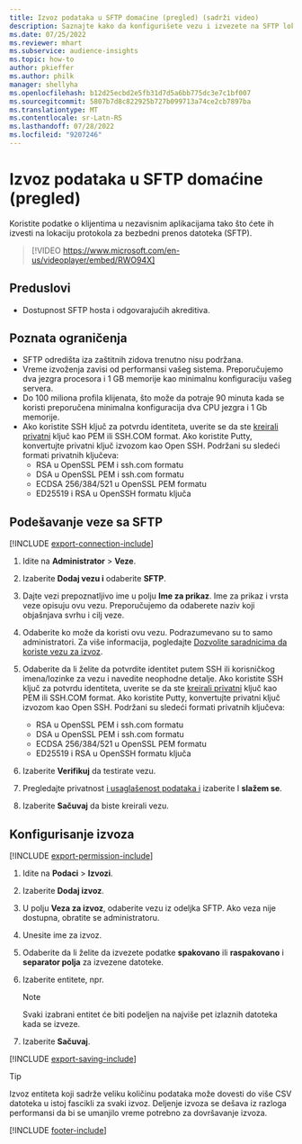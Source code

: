 ```yaml
---
title: Izvoz podataka u SFTP domaćine (pregled) (sadrži video)
description: Saznajte kako da konfigurišete vezu i izvezete na SFTP lokaciju.
ms.date: 07/25/2022
ms.reviewer: mhart
ms.subservice: audience-insights
ms.topic: how-to
author: pkieffer
ms.author: philk
manager: shellyha
ms.openlocfilehash: b12d25ecbd2e5fb31d7d5a6bb775dc3e7c1bf007
ms.sourcegitcommit: 5807b7d8c822925b727b099713a74ce2cb7897ba
ms.translationtype: MT
ms.contentlocale: sr-Latn-RS
ms.lasthandoff: 07/28/2022
ms.locfileid: "9207246"
---
```

# <a name="export-data-to-sftp-hosts-preview"></a>Izvoz podataka u SFTP domaćine (pregled)

Koristite podatke o klijentima u nezavisnim aplikacijama tako što ćete ih izvesti na lokaciju protokola za bezbedni prenos datoteka (SFTP).

> [!VIDEO https://www.microsoft.com/en-us/videoplayer/embed/RWO94X]

## <a name="prerequisites"></a>Preduslovi

- Dostupnost SFTP hosta i odgovarajućih akreditiva.

## <a name="known-limitations"></a>Poznata ograničenja

- SFTP odredišta iza zaštitnih zidova trenutno nisu podržana.
- Vreme izvoženja zavisi od performansi vašeg sistema. Preporučujemo dva jezgra procesora i 1 GB memorije kao minimalnu konfiguraciju vašeg servera.
- Do 100 miliona profila klijenata, što može da potraje 90 minuta kada se koristi preporučena minimalna konfiguracija dva CPU jezgra i 1 Gb memorije.
- Ako koristite SSH ključ za potvrdu identiteta, uverite se da ste [kreirali privatni](/azure/virtual-machines/linux/create-ssh-keys-detailed#basic-example) ključ kao PEM ili SSH.COM format. Ako koristite Putty, konvertujte privatni ključ izvozom kao Open SSH. Podržani su sledeći formati privatnih ključeva:
  - RSA u OpenSSL PEM i ssh.com formatu
  - DSA u OpenSSL PEM i ssh.com formatu
  - ECDSA 256/384/521 u OpenSSL PEM formatu
  - ED25519 i RSA u OpenSSH formatu ključa

## <a name="set-up-connection-to-sftp"></a>Podešavanje veze sa SFTP

[!INCLUDE [export-connection-include](includes/export-connection-admn.md)]

1. Idite na **Administrator** > **Veze**.

1. Izaberite **Dodaj vezu i** odaberite **SFTP**.

1. Dajte vezi prepoznatljivo ime u polju **Ime za prikaz**. Ime za prikaz i vrsta veze opisuju ovu vezu. Preporučujemo da odaberete naziv koji objašnjava svrhu i cilj veze.

1. Odaberite ko može da koristi ovu vezu. Podrazumevano su to samo administratori. Za više informacija, pogledajte [Dozvolite saradnicima da koriste vezu za izvoz](connections.md#allow-contributors-to-use-a-connection-for-exports).

1. Odaberite da li želite da potvrdite identitet putem SSH ili korisničkog imena/lozinke za vezu i navedite neophodne detalje. Ako koristite SSH ključ za potvrdu identiteta, uverite se da ste [kreirali privatni](/azure/virtual-machines/linux/create-ssh-keys-detailed#basic-example) ključ kao PEM ili SSH.COM format. Ako koristite Putty, konvertujte privatni ključ izvozom kao Open SSH. Podržani su sledeći formati privatnih ključeva:
   - RSA u OpenSSL PEM i ssh.com formatu
   - DSA u OpenSSL PEM i ssh.com formatu
   - ECDSA 256/384/521 u OpenSSL PEM formatu
   - ED25519 i RSA u OpenSSH formatu ključa

1. Izaberite **Verifikuj** da testirate vezu.

1. Pregledajte privatnost [i usaglašenost podataka i](connections.md#data-privacy-and-compliance) izaberite I **slažem se**.

1. Izaberite **Sačuvaj** da biste kreirali vezu.

## <a name="configure-an-export"></a>Konfigurisanje izvoza

[!INCLUDE [export-permission-include](includes/export-permission.md)]

1. Idite na **Podaci** > **Izvozi**.

1. Izaberite **Dodaj izvoz**.

1. U polju **Veza za izvoz**, odaberite vezu iz odeljka SFTP. Ako veza nije dostupna, obratite se administratoru.

1. Unesite ime za izvoz.

1. Odaberite da li želite da izvezete podatke **spakovano** ili **raspakovano** i **separator polja** za izvezene datoteke.

1. Izaberite entitete, npr.

   > [!NOTE]
   > Svaki izabrani entitet će biti podeljen na najviše pet izlaznih datoteka kada se izveze.

1. Izaberite **Sačuvaj**.

[!INCLUDE [export-saving-include](includes/export-saving.md)]

> [!TIP]
> Izvoz entiteta koji sadrže veliku količinu podataka može dovesti do više CSV datoteka u istoj fascikli za svaki izvoz. Deljenje izvoza se dešava iz razloga performansi da bi se umanjilo vreme potrebno za dovršavanje izvoza.

[!INCLUDE [footer-include](includes/footer-banner.md)]
